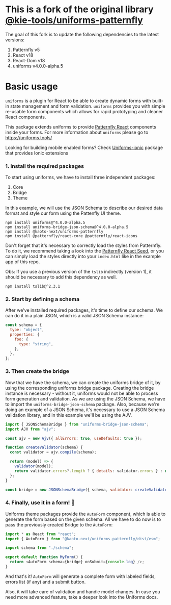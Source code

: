 # This is a fork of the original library [@kie-tools/uniforms-patternfly](https://github.com/kiegroup/kie-tools/blob/15db722602e7029e2350d27c4c53eedc6ab6657f/packages/uniforms-patternfly/README.md)
The goal of this fork is to update the following dependencies to the latest versions:
1. Patternfly v5
2. React v18
3. React-Dom v18
4. uniforms v4.0.0-alpha.5

# Basic usage

`uniforms` is a plugin for React to be able to create dynamic forms with built-in state management and form validation.
`uniforms` provides you with simple re-usable form components which allows for rapid prototyping and cleaner React components.

This package extends uniforms to provide [Patternfly React](https://www.patternfly.org/) components inside your forms.
For more information about `uniforms` please go to https://uniforms.tools/

Looking for building mobile enabled forms? Check [Uniforms-ionic](https://github.com/aerogear/uniforms-ionic) package that provides Ionic extensions

### 1. Install the required packages

To start using uniforms, we have to install three independent packages:

1. Core
2. Bridge
3. Theme

In this example, we will use the JSON Schema to describe our desired data format and style our form using the Pattenfly UI theme.

```shell
npm install uniforms@^4.0.0-alpha.5
npm install uniforms-bridge-json-schema@^4.0.0-alpha.5
npm install @kaoto-next/uniforms-patternfly
npm install @patternfly/react-core @patternfly/react-icons
```

Don't forget that it's necessary to correctly load the styles from Patternfly. To do it, we recommend taking a look into the
[Patternfly React Seed](https://github.com/patternfly/patternfly-react-seed), or you can simply load the styles directly into
your `index.html` like in the example app of this repo.

Obs: If you use a previous version of the `tslib` indirectly (version 1), it should be necessary to add this dependency as well.

```shell
npm install tslib@^2.3.1
```

### 2. Start by defining a schema

After we've installed required packages, it's time to define our schema. We can do it in a plain JSON, which is a valid JSON Schema instance:

```js
const schema = {
  type: "object",
  properties: {
    foo: {
      type: "string",
    },
  },
};
```

### 3. Then create the bridge

Now that we have the schema, we can create the uniforms bridge of it, by using the corresponding uniforms bridge package.
Creating the bridge instance is necessary - without it, uniforms would not be able to process form generation and validation.
As we are using the JSON Schema, we have to import the `uniforms-bridge-json-schema` package. Also, because we're doing an
example of a JSON Schema, it's necessary to use a JSON Schema validation library, and in this example we'll be using the AJV.

```js
import { JSONSchemaBridge } from "uniforms-bridge-json-schema";
import AJV from "ajv";

const ajv = new Ajv({ allErrors: true, useDefaults: true });

function createValidator(schema) {
  const validator = ajv.compile(schema);

  return (model) => {
    validator(model);
    return validator.errors?.length ? { details: validator.errors } : null;
  };
}

const bridge = new JSONSchemaBridge({ schema, validator: createValidator(schema) });
```

### 4. Finally, use it in a form! 🎉

Uniforms theme packages provide the `AutoForm` component, which is able to generate the form based on the given schema.
All we have to do now is to pass the previously created Bridge to the `AutoForm`:

```js
import * as React from "react";
import { AutoForm } from "@kaoto-next/uniforms-patternfly/dist/esm";

import schema from "./schema";

export default function MyForm() {
  return <AutoForm schema={bridge} onSubmit={console.log} />;
}
```

And that's it! `AutoForm` will generate a complete form with labeled fields, errors list (if any) and a submit button.

Also, it will take care of validation and handle model changes. In case you need more advanced feature, take a deeper look
into the Uniforms docs.
